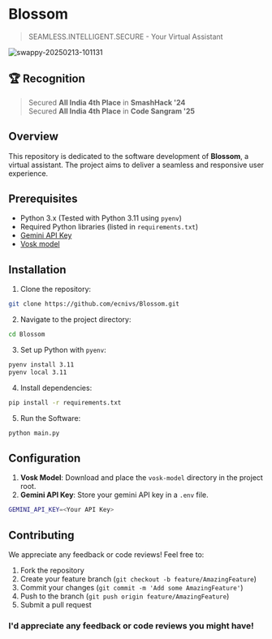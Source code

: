 # Blossom
> SEAMLESS.INTELLIGENT.SECURE - Your Virtual Assistant

![swappy-20250213-101131](https://github.com/user-attachments/assets/d5bffa73-92b5-48e2-8e53-69e0f54f6dcd)

## 🏆 Recognition
> Secured **All India 4th Place** in **SmashHack '24** <br>
> Secured **All India 4th Place** in **Code Sangram '25**

## Overview
This repository is dedicated to the software development of **Blossom**, a virtual assistant. The project aims to deliver a seamless and responsive user experience.

## Prerequisites
- Python 3.x (Tested with Python 3.11 using `pyenv`)
- Required Python libraries (listed in `requirements.txt`)
- [Gemini API Key](https://aistudio.google.com/app/apikey)
- [Vosk model](https://alphacephei.com/vosk/models)

## Installation
1. Clone the repository:
```bash
git clone https://github.com/ecnivs/Blossom.git
```
2. Navigate to the project directory:
```bash
cd Blossom
```
3. Set up Python with `pyenv`:
```bash
pyenv install 3.11
pyenv local 3.11
```
4. Install dependencies:
```bash
pip install -r requirements.txt
```
5. Run the Software:
```bash
python main.py
```

## Configuration
1. **Vosk Model**: Download and place the `vosk-model` directory in the project root.
2. **Gemini API Key**: Store your gemini API key in a `.env` file.
```bash
GEMINI_API_KEY=<Your API Key>
```

## Contributing
We appreciate any feedback or code reviews! Feel free to:
1. Fork the repository
2. Create your feature branch (`git checkout -b feature/AmazingFeature`)
3. Commit your changes (`git commit -m 'Add some AmazingFeature'`)
4. Push to the branch (`git push origin feature/AmazingFeature`)
5. Submit a pull request

### I'd appreciate any feedback or code reviews you might have!
